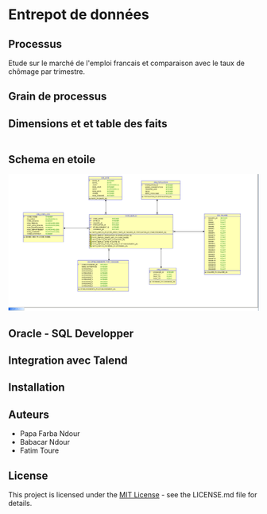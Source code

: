 # Entrepot de données 

## Processus 

Etude sur le marché de l'emploi francais et comparaison avec le taux de chômage par trimestre.


## Grain de processus


## Dimensions et et table des faits

```bash

```

## Schema en etoile

![shema en étoile](etoile.PNG)


## Oracle - SQL Developper


## Integration avec Talend

## Installation


## Auteurs
* Papa Farba Ndour
* Babacar Ndour
* Fatim Toure

## License

This project is licensed under the [MIT License](https://choosealicense.com/licenses/mit/) - see the LICENSE.md file for details.
